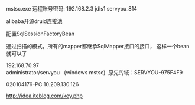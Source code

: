 mstsc.exe
远程账号密码:
192.168.2.3
jdls1
servyou_814


<!-- 要暴露的 bean 的引用 -->

alibaba开源druid连接池

<!-- 执行超过5秒的sql -->

配置SqlSessionFactoryBean

通过扫描的模式，所有的mapper都继承SqlMapper接口的接口， 这样一个bean就可以了

192.168.70.97  
administrator/servyou    (windows mstsc)  原先的域：SERVYOU-975F4F9


020104179-PC 10.209.130.126

http://idea.iteblog.com/key.php

